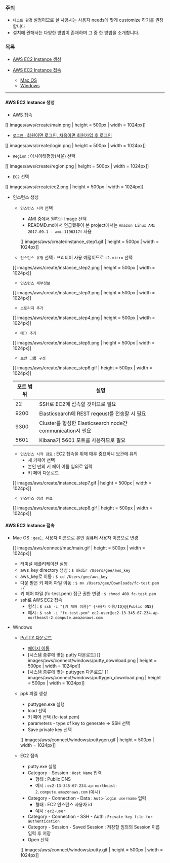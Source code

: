 ### 주의

* `테스트 환경` 설정이므로 실 사용시는 사용자 needs에 맞게 customize 하기를 권장합니다
* 설치에 관해서는 다양한 방법이 존재하며 그 중 한 방법을 소개합니다.

### 목록

* [AWS EC2 Instance 생성](#create)
    
* [AWS EC2 Instance 접속](#connect)
    * [Mac OS](#connect-mac)
    * [Windows](#connect-windows)

---

<a name='create'></a>
#### AWS EC2 Instance 생성

* [AWS 접속](https://aws.amazon.com/ko)

[[ images/aws/create/main.png | height = 500px | width = 1024px]]

* [`로그인` : 회원이면 로그인, 처음이면 회원가입 후 로그인](https://signin.aws.amazon.com/signin?client_id=arn%3Aaws%3Aiam%3A%3A015428540659%3Auser%2Fhomepage&redirect_uri=https%3A%2F%2Fconsole.aws.amazon.com%2Fconsole%2Fhome%3Fstate%3DhashArgs%2523%26isauthcode%3Dtrue&page=resolve)

[[ images/aws/create/login.png | height = 500px | width = 1024px]]

* `Region` : 아시아태평양(서울) 선택

[[ images/aws/create/region.png | height = 500px | width = 1024px]]

* `EC2` 선택

[[ images/aws/create/ec2.png | height = 500px | width = 1024px]]

* 인스턴스 생성
    * `인스턴스 시작` 선택
        * AMI 중에서 원하는 Image 선택
        * READMD.md에서 언급했듯이 본 project에서는 `Amazon Linux AMI 2017.09.1 - ami-1196317f` 사용

        [[ images/aws/create/instance_step1.gif | height = 500px | width = 1024px]]

    * `인스턴스 유형` 선택 : 프리티어 사용 예정이므로 `t2.micro` 선택

    [[ images/aws/create/instance_step2.png | height = 500px | width = 1024px]]

    * `인스턴스 세부정보` 

    [[ images/aws/create/instance_step3.png | height = 500px | width = 1024px]]

    * `스토리지 추가` 

    [[ images/aws/create/instance_step4.png | height = 500px | width = 1024px]]

    * `태그 추가` 

    [[ images/aws/create/instance_step5.png | height = 500px | width = 1024px]]

    * `보안 그룹 구성`

    [[ images/aws/create/instance_step6.gif | height = 500px | width = 1024px]]

    | 포트 범위 | 설명 |
    |----- |-------------|
    | 22 | SSH로 EC2에 접속할 것이므로 필요 |
    | 9200 | Elasticsearch에 REST reqeust를 전송할 시 필요 |
    | 9300 | Cluster를 형성한 Elasticsearch node간 communication시 필요  |
    | 5601 | Kibana가 5601 포트를 사용하므로 필요 |
    
    * `인스턴스 시작 검토` : EC2 접속을 위해 매우 중요하니 보관에 유의
        * 새 키페어 선택
        * 본인 만의 키 페어 이름 임의로 입력
        * 키 페어 다운로드

    [[ images/aws/create/instance_step7.gif | height = 500px | width = 1024px]]

    * `인스턴스 생성 완료`

    [[ images/aws/create/instance_step8.gif | height = 500px | width = 1024px]]

<a name='connect'></a>
#### AWS EC2 Instance 접속

<a name='connect-mac'></a>
* Mac OS : `gee`는 사용자 이름으로 본인 컴퓨터 사용자 이름으로 변경

    [[ images/aws/connect/mac/main.gif | height = 500px | width = 1024px]]

    * 터미널 애플리케이션 실행 
    * aws_key directory 생성 : `$ mkdir /Users/gee/aws_key` 
    * aws_key로 이동 : `$ cd /Users/gee/aws_key`
    * 다운 받은 키 페어 파일 이동 : `$ mv /Users/gee/Downloads/fc-test.pem ./`
    * 키 페어 파일 (fc-test.pem) 접근 권한 변경 : `$ chmod 400 fc-test.pem`
    * ssh로 AWS EC2 접속
        * 형식 : `$ ssh -i "{키 페어 이름}" {사용자 이름/ID}@{Public DNS}`
        * 예시 : `$ ssh -i "fc-test.pem" ec2-user@ec2-13-345-67-234.ap-northeast-2.compute.amazonaws.com`

<a name='connect-windows'></a>
* Windows
    * [PuTTY 다운로드](http://www.putty.org/)
        * [페이지 이동](https://www.chiark.greenend.org.uk/~sgtatham/putty/latest.html)
        * [시스템 종류에 맞는 putty 다운로드]
        [[ images/aws/connect/windows/putty_download.png | height = 500px | width = 1024px]]
        * [시스템 종류에 맞는 puttygen 다운로드]
        [[ images/aws/connect/windows/puttygen_download.png | height = 500px | width = 1024px]]

    * ppk 파일 생성
        * puttygen.exe 실행
        * load 선택
        * 키 페어 선택 (fc-test.pem)
        * parameters - type of key to generate => SSH 선택
        * Save private key 선택

        [[ images/aws/connect/windows/puttygen.gif | height = 500px | width = 1024px]]

    <a name='connect-windows-putty'></a>
    * EC2 접속
        * putty.exe 실행
        * Category - Session : `Host Name` 입력
            * 형태 : Public DNS
            * 예시 : `ec2-13-345-67-234.ap-northeast-2.compute.amazonaws.com` (예시)
        * Category - Connection - Data : `Auto-login username` 입력 
            * 형태 : EC2 인스턴스 사용자 id
            * 예시 : `ec2-user`
        * Category - Connection - SSH - Auth : `Private key file for authentication`
        * Category - Session - Saved Session : 저장할 임의의 Session 이름 입력 후 저장
        * Open 선택

        [[ images/aws/connect/windows/putty.gif | height = 500px | width = 1024px]]
